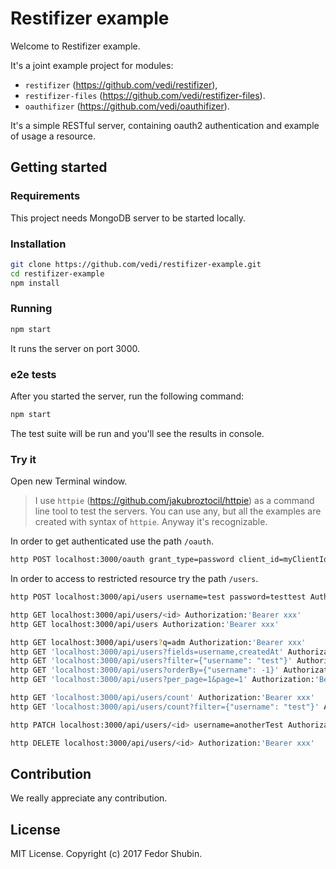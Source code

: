 # Restifizer example

Welcome to Restifizer example.

It's a joint example project for modules:
 * `restifizer` (https://github.com/vedi/restifizer),
 * `restifizer-files` (https://github.com/vedi/restifizer-files).
 * `oauthifizer` (https://github.com/vedi/oauthifizer).

It's a simple RESTful server, containing oauth2 authentication and example of usage a resource. 

## Getting started

### Requirements

This project needs MongoDB server to be started locally.

### Installation

```bash
git clone https://github.com/vedi/restifizer-example.git
cd restifizer-example
npm install
```

### Running

```bash
npm start
```

It runs the server on port 3000.

### e2e tests

After you started the server, run the following command:
```bash
npm start
```
The test suite will be run and you'll see the results in console.

### Try it

Open new Terminal window.

> I use `httpie` (https://github.com/jakubroztocil/httpie) as a command line tool to test the servers. You can use any, but all the examples are created with syntax of `httpie`. Anyway it's recognizable.

In order to get authenticated use the path `/oauth`.

```bash
http POST localhost:3000/oauth grant_type=password client_id=myClientId client_secret=myClientSecret username=admin password=adminadmin
```

In order to access to restricted resource try the path `/users`.

```bash
http POST localhost:3000/api/users username=test password=testtest Authorization:'Bearer xxx'

http GET localhost:3000/api/users/<id> Authorization:'Bearer xxx'
http GET localhost:3000/api/users Authorization:'Bearer xxx'

http GET localhost:3000/api/users?q=adm Authorization:'Bearer xxx'
http GET 'localhost:3000/api/users?fields=username,createdAt' Authorization:'Bearer xxx'
http GET 'localhost:3000/api/users?filter={"username": "test"}' Authorization:'Bearer xxx'
http GET 'localhost:3000/api/users?orderBy={"username": -1}' Authorization:'Bearer xxx'
http GET 'localhost:3000/api/users?per_page=1&page=1' Authorization:'Bearer xxx'

http GET 'localhost:3000/api/users/count' Authorization:'Bearer xxx'
http GET 'localhost:3000/api/users/count?filter={"username": "test"}' Authorization:'Bearer xxx'

http PATCH localhost:3000/api/users/<id> username=anotherTest Authorization:'Bearer xxx'

http DELETE localhost:3000/api/users/<id> Authorization:'Bearer xxx'

```

## Contribution

We really appreciate any contribution.    

## License

MIT License. Copyright (c) 2017 Fedor Shubin.
